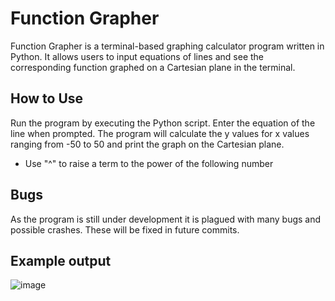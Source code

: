 # Function Grapher
Function Grapher is a terminal-based graphing calculator program written in Python. It allows users to input equations of lines and see the corresponding function graphed on a Cartesian plane in the terminal.

## How to Use
Run the program by executing the Python script.
Enter the equation of the line when prompted.
The program will calculate the y values for x values ranging from -50 to 50 and print the graph on the Cartesian plane.
* Use "^" to raise a term to the power of the following number

## Bugs
As the program is still under development it is plagued with many bugs and possible crashes. These will be fixed in future commits.


## Example output

![image](https://github.com/Xyphrex/Function-Grapher/assets/94121025/8f3e2e48-3f60-40ae-a8db-b3991f1470e5)
